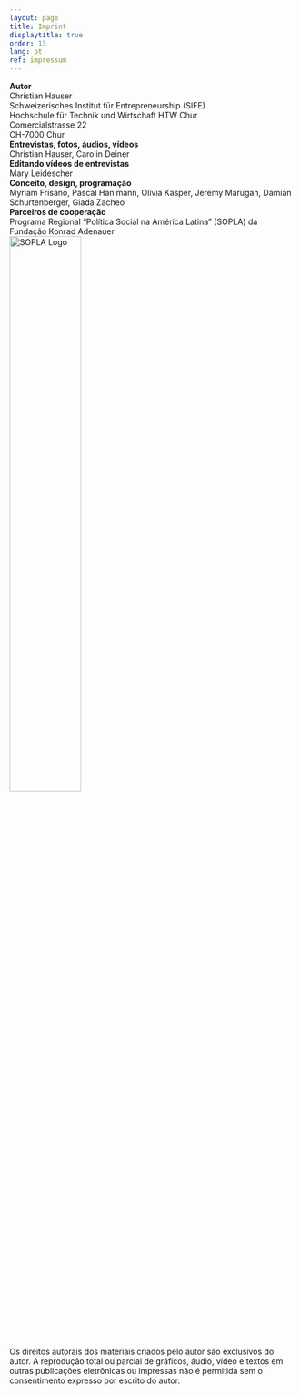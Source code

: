 ```yaml
---
layout: page
title: Imprint
displaytitle: true
order: 13
lang: pt
ref: impressum
---
```

<div class="content">
<b>Autor</b><br>
Christian Hauser<br>
Schweizerisches Institut für Entrepreneurship (SIFE)<br>
Hochschule für Technik und Wirtschaft HTW Chur<br>
Comercialstrasse 22<br>
CH-7000 Chur<br>
<b>Entrevistas, fotos, áudios, vídeos</b><br>
Christian Hauser, Carolin Deiner<br>
<b>Editando vídeos de entrevistas</b><br>
Mary Leidescher<br>
<b>Conceito, design, programação</b><br>
Myriam Frisano, Pascal Hanimann, Olivia Kasper, Jeremy Marugan, Damian Schurtenberger, Giada Zacheo<br>
<b>Parceiros de cooperação</b><br>
Programa Regional “Política Social na América Latina” (SOPLA) da Fundação Konrad Adenauer<br>
<img src="{{ "kas.svg" | prepend: '/media/img/' | prepend: site.baseurl }}" alt="SOPLA Logo" style="width: 50%;" /><br>
Os direitos autorais dos materiais criados pelo autor são exclusivos do autor. A reprodução total ou parcial de gráficos, áudio, vídeo e textos em outras publicações eletrônicas ou impressas não é permitida sem o consentimento expresso por escrito do autor.
</div>
